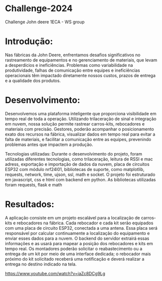 # Challenge-2024
Challenge John deere 1ECA - WS group

# Introdução:
   Nas fábricas da John Deere, enfrentamos desafios significativos no rastreamento de equipamentos e no gerenciamento de materiais, que levam a desperdícios e ineficiências. Problemas como variabilidade na produtividade, falhas de comunicação entre equipes e ineficiências operacionais têm impactado diretamente nossos custos, prazos de entrega e a qualidade dos produtos.

# Desenvolvimento:
  Desenvolvemos uma plataforma inteligente que proporciona visibilidade em tempo real de toda a operação. Utilizando trilaceração de sinal e integração em nuvem, nossa solução permite rastrear carros-kits, rebocadores e materiais com precisão. Gestores, poderão acompanhar o posicionamento exato dos recursos na fábrica, visualizar dados em tempo real para evitar a falta de materiais, e facilitar a comunicação entre as equipes, prevenindo problemas antes que impactem a produção.

Tecnologias utilizadas:
   Durante o desenvolvimento do projeto, foram utilizadas diferentes tecnologias, como trilaceração, leitura de RSSI e mac adress, exportação e importação de dados da nuvem, placa de circuitos ESP32 com módulo nrf24l01, bibliotecas de suporte, como matplotlib, requests, network, time, ujson, ssl, math e socket.
   O projeto foi estruturado em javascript, css e html com backend em python. As bibliotecas utilizadas foram requests, flask e math

# Resultados:
   A aplicação consiste em um projeto escalável para a localização de carros-kits e rebocadores na fábrica. Cada rebocador e cada kit serão equipados com uma placa de circuito ESP32, conectada a uma antena. Essa placa será responsável por calcular continuamente a localização do equipamento e enviar esses dados para a nuvem. O backend do servidor extrairá essas informações e as usará para mapear a posição dos rebocadores e kits em tempo real. Os montadores poderão solicitar o reabastecimento ou a entrega de um kit por meio de uma interface dedicada; o rebocador mais próximo do kit solicitado receberá uma notificação e deverá realizar a entrega no destino indicado na tela.

https://www.youtube.com/watch?v=iaZc8DCg9Lg
